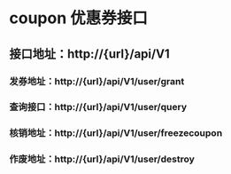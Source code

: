 # coupon 优惠券接口

## 接口地址：http://{url}/api/V1


### 发券地址：http://{url}/api/V1/user/grant
### 查询接口：http://{url}/api/V1/user/query
### 核销地址：http://{url}/api/V1/user/freezecoupon
### 作废地址：http://{url}/api/V1/user/destroy